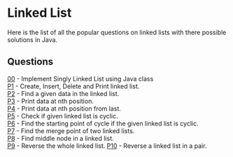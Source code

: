 # Linked List
Here is the list of all the popular questions on linked lists with there possible solutions in Java.

## Questions
[00](https://github.com/Lakshitnagar/DS-ALGO/blob/master/ds/linkedlist/LinkedList.java) - Implement Singly Linked List using Java class\
[P1](https://github.com/Lakshitnagar/DS-ALGO/tree/master/ds/linkedlist/p1) - Create, Insert, Delete and Print linked list.\
[P2](https://github.com/Lakshitnagar/DS-ALGO/tree/master/ds/linkedlist/p2) - Find a given data in the linked list.\
[P3](https://github.com/Lakshitnagar/DS-ALGO/tree/master/ds/linkedlist/p3) - Print data at nth position.\
[P4](https://github.com/Lakshitnagar/DS-ALGO/tree/master/ds/linkedlist/p4) - Print data at nth position from last.\
[P5](https://github.com/Lakshitnagar/DS-ALGO/tree/master/ds/linkedlist/p5) - Check if given linked list is cyclic.\
[P6](https://github.com/Lakshitnagar/DS-ALGO/tree/master/ds/linkedlist/p6) - Find the starting point of cycle if the given linked list is cyclic.\
[P7](https://github.com/Lakshitnagar/DS-ALGO/tree/master/ds/linkedlist/p7) - Find the merge point of two linked lists.\
[P8](https://github.com/Lakshitnagar/DS-ALGO/tree/master/ds/linkedlist/p8) - Find middle node in a linked list.\
[P9](https://github.com/Lakshitnagar/DS-ALGO/tree/master/ds/linkedlist/p9) - Reverse the whole linked list.
[P10](https://github.com/Lakshitnagar/DS-ALGO/tree/master/ds/linkedlist/p10) - Reverse a linked list in a pair.
